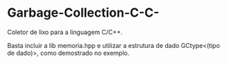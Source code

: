 # Garbage-Collection-C-C-
Coletor de lixo para a linguagem C/C++.

Basta incluir a lib memoria.hpp e utilizar a estrutura de dado GCtype<(tipo de dado)>, como demostrado no exemplo.
